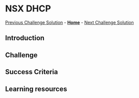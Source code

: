 # NSX DHCP

[Previous Challenge Solution](./04-NSX-Firewall.md) - **[Home](../Readme.md)** - [Next Challenge Solution](./06-HCX-Site-Pair.md)

## Introduction

## Challenge 

## Success Criteria

## Learning resources